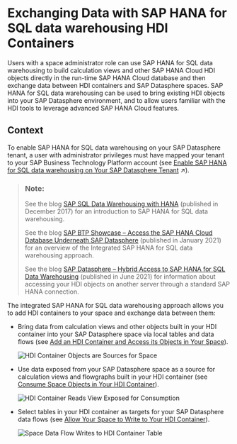 <!-- loio1aec7ca95af24208a61c1a444b249d95 -->

# Exchanging Data with SAP HANA for SQL data warehousing HDI Containers

Users with a space administrator role can use SAP HANA for SQL data warehousing to build calculation views and other SAP HANA Cloud HDI objects directly in the run-time SAP HANA Cloud database and then exchange data between HDI containers and SAP Datasphere spaces. SAP HANA for SQL data warehousing can be used to bring existing HDI objects into your SAP Datasphere environment, and to allow users familiar with the HDI tools to leverage advanced SAP HANA Cloud features.



## Context

To enable SAP HANA for SQL data warehousing on your SAP Datasphere tenant, a user with administrator privileges must have mapped your tenant to your SAP Business Technology Platform account \(see [Enable SAP HANA for SQL data warehousing on Your SAP Datasphere Tenant](https://help.sap.com/viewer/935116dd7c324355803d4b85809cec97/DEV_CURRENT/en-US/e9a287849ccf41bb8a132d12dd3fdc8f.html "Use SAP HANA for SQL data warehousing to build calculation views and other SAP HANA Cloud HDI objects directly in your SAP Datasphere run-time database and then exchange data between your HDI containers and your SAP Datasphere spaces. SAP HANA for SQL data warehousing can be used to bring existing HDI objects into your SAP Datasphere environment, and to allow users familiar with the HDI tools to leverage advanced SAP HANA Cloud features.") :arrow_upper_right:\).

> ### Note:  
> See the blog [SAP SQL Data Warehousing with HANA](https://blogs.sap.com/2017/12/19/sap-sql-data-warehousing-with-hana/) \(published in December 2017\) for an introduction to SAP HANA for SQL data warehousing.
> 
> See the blog [SAP BTP Showcase – Access the SAP HANA Cloud Database Underneath SAP Datasphere](https://blogs.sap.com/2021/01/31/sap-btp-showcase-access-the-sap-hana-cloud-database-underneath-sap-data-warehouse-cloud/) \(published in January 2021\) for an overview of the Integrated SAP HANA for SQL data warehousing approach.
> 
> See the blog [SAP Datasphere – Hybrid Access to SAP HANA for SQL Data Warehousing](https://blogs.sap.com/2020/06/19/sap-data-warehouse-cloud-hybrid-access-to-sap-hana-for-sql-data-warehousing/) \(published in June 2021\) for information about accessing your HDI objects on another server through a standard SAP HANA connection.

The integrated SAP HANA for SQL data warehousing approach allows you to add HDI containers to your space and exchange data between them:

-   Bring data from calculation views and other objects built in your HDI container into your SAP Datasphere space via local tables and data flows \(see [Add an HDI Container and Access its Objects in Your Space](add-an-hdi-container-and-access-its-objects-in-your-s-5d55da5.md)\).

    ![HDI Container Objects are Sources for Space](images/HDI_as_Source_201d2a8.png)

-   Use data exposed from your SAP Datasphere space as a source for calculation views and flowgraphs built in your HDI container \(see [Consume Space Objects in Your HDI Container](consume-space-objects-in-your-hdi-container-656eebc.md)\).

    ![HDI Container Reads View Exposed for Consumption](images/HDI_Read_Exposed_View_f8edd97.png)

-   Select tables in your HDI container as targets for your SAP Datasphere data flows \(see [Allow Your Space to Write to Your HDI Container](allow-your-space-to-write-to-your-hdi-container-aa3627f.md)\).

    ![Space Data Flow Writes to HDI Container Table](images/HDI_Write_from_Space_ccf514b.png)


